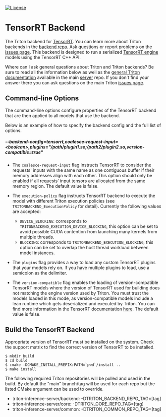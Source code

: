 <!--
# Copyright 2021-2023, NVIDIA CORPORATION & AFFILIATES. All rights reserved.
#
# Redistribution and use in source and binary forms, with or without
# modification, are permitted provided that the following conditions
# are met:
#  * Redistributions of source code must retain the above copyright
#    notice, this list of conditions and the following disclaimer.
#  * Redistributions in binary form must reproduce the above copyright
#    notice, this list of conditions and the following disclaimer in the
#    documentation and/or other materials provided with the distribution.
#  * Neither the name of NVIDIA CORPORATION nor the names of its
#    contributors may be used to endorse or promote products derived
#    from this software without specific prior written permission.
#
# THIS SOFTWARE IS PROVIDED BY THE COPYRIGHT HOLDERS ``AS IS'' AND ANY
# EXPRESS OR IMPLIED WARRANTIES, INCLUDING, BUT NOT LIMITED TO, THE
# IMPLIED WARRANTIES OF MERCHANTABILITY AND FITNESS FOR A PARTICULAR
# PURPOSE ARE DISCLAIMED.  IN NO EVENT SHALL THE COPYRIGHT OWNER OR
# CONTRIBUTORS BE LIABLE FOR ANY DIRECT, INDIRECT, INCIDENTAL, SPECIAL,
# EXEMPLARY, OR CONSEQUENTIAL DAMAGES (INCLUDING, BUT NOT LIMITED TO,
# PROCUREMENT OF SUBSTITUTE GOODS OR SERVICES; LOSS OF USE, DATA, OR
# PROFITS; OR BUSINESS INTERRUPTION) HOWEVER CAUSED AND ON ANY THEORY
# OF LIABILITY, WHETHER IN CONTRACT, STRICT LIABILITY, OR TORT
# (INCLUDING NEGLIGENCE OR OTHERWISE) ARISING IN ANY WAY OUT OF THE USE
# OF THIS SOFTWARE, EVEN IF ADVISED OF THE POSSIBILITY OF SUCH DAMAGE.
-->

[![License](https://img.shields.io/badge/License-BSD3-lightgrey.svg)](https://opensource.org/licenses/BSD-3-Clause)

# TensorRT Backend

The Triton backend for [TensorRT](https://github.com/NVIDIA/TensorRT).
You can learn more about Triton backends in the [backend
repo](https://github.com/triton-inference-server/backend). Ask
questions or report problems on the [issues
page](https://github.com/triton-inference-server/server/issues).
This backend is designed to run a serialized [TensorRT engine](https://docs.nvidia.com/deeplearning/tensorrt/developer-guide/index.html#build_engine_c)
models using the TensorRT C++ API.

Where can I ask general questions about Triton and Triton backends?
Be sure to read all the information below as well as the [general
Triton documentation](https://github.com/triton-inference-server/server#triton-inference-server)
available in the main [server](https://github.com/triton-inference-server/server)
repo. If you don't find your answer there you can ask questions on the
main Triton [issues page](https://github.com/triton-inference-server/server/issues).

## Command-line Options

The command-line options configure properties of the TensorRT
backend that are then applied to all models that use the backend.

Below is an example of how to specify the backend config and the full list of
options.

##### --backend-config=tensorrt,coalesce-request-input=\<boolean\>,plugins="/path/plugin1.so;/path2/plugin2.so,version-compatible=true"

* The `coalesce-request-input` flag instructs TensorRT to consider the requests' inputs with the same name as
one contiguous buffer if their memory addresses align with each other.
This option should only be enabled if all requests' input tensors are allocated
from the same memory region. The default value is false.

* The `execution-policy` flag instructs TensorRT backend to execute the model with
different Triton execution policies (see `TRITONBACKEND_ExecutionPolicy`
for detail). Currently the following values are accepted:
  * `DEVICE_BLOCKING`: corresponds to `TRITONBACKEND_EXECUTION_DEVICE_BLOCKING`,
  this option can be set to avoid possible CUDA contention from launching
  many kernels from multiple threads.
  * `BLOCKING`: corresponds to `TRITONBACKEND_EXECUTION_BLOCKING`, this option
  can be set to overlap the host thread workload between model instances.

* The `plugins` flag provides a way to load any custom TensorRT plugins that your models rely on. If you have
multiple plugins to load, use a semicolon as the delimiter.

* The `version-compatible` flag enables the loading of version-compatible TensorRT models where the version of
TensorRT used for building does not matching the engine version used by Triton. You must trust the models
loaded in this mode, as version-compatible models include a lean runtime which gets deserialized and executed
by Triton. You can find more information in the TensorRT documentation
[here](https://docs.nvidia.com/deeplearning/tensorrt/developer-guide/index.html#version-compat).
The default value is false.



## Build the TensorRT Backend

Appropriate version of TensorRT must be installed on the system. Check the support matrix to find the correct version of TensorRT to be installed.

```
$ mkdir build
$ cd build
$ cmake -DCMAKE_INSTALL_PREFIX:PATH=`pwd`/install ..
$ make install
```

The following required Triton repositories will be pulled and used in
the build. By default the "main" branch/tag will be used for each repo
but the listed CMake argument can be used to override.

* triton-inference-server/backend: -DTRITON_BACKEND_REPO_TAG=[tag]
* triton-inference-server/core: -DTRITON_CORE_REPO_TAG=[tag]
* triton-inference-server/common: -DTRITON_COMMON_REPO_TAG=[tag]
